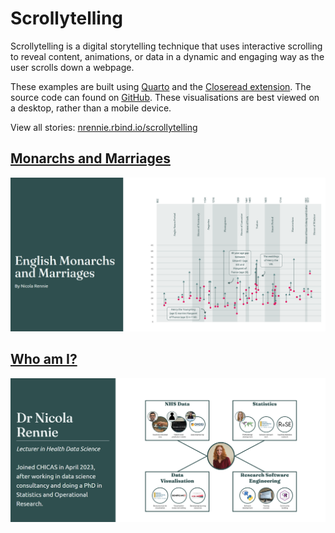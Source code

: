 # Scrollytelling

Scrollytelling is a digital storytelling technique that uses interactive scrolling to reveal content, animations, or data in a dynamic and engaging way as the user scrolls down a webpage.

These examples are built using [Quarto](https://quarto.org/) and the [Closeread extension](https://closeread.netlify.app/). The source code can found on [GitHub](https://github.com/nrennie/scrollytelling). These visualisations are best viewed on a desktop, rather than a mobile device.

View all stories: [nrennie.rbind.io/scrollytelling](https://nrennie.rbind.io/scrollytelling/)

## [Monarchs and Marriages](https://nrennie.rbind.io/scrollytelling/posts/monarchs/)

![](posts/monarchs/images/featured.png)

## [Who am I?](https://nrennie.rbind.io/scrollytelling/posts/who-am-i/)

![](posts/who-am-i/images/featured.png)
